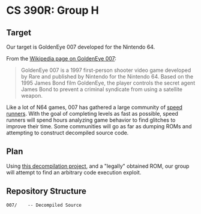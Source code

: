 # CS 390R: Group H

## Target

Our target is GoldenEye 007 developed for the Nintendo 64.

From the [Wikipedia page on GoldenEye 007](https://en.wikipedia.org/wiki/GoldenEye_007_(1997_video_game)):

> GoldenEye 007 is a 1997 first-person shooter video game developed by Rare and published by Nintendo for the Nintendo 64. Based on the 1995 James Bond film GoldenEye, the player controls the secret agent James Bond to prevent a criminal syndicate from using a satellite weapon.

Like a lot of N64 games, 007 has gathered a large community of [speed runners](https://rankings.the-elite.net/goldeneye). With the goal of completing levels as fast as possible, speed runners will spend hours analyzing game behavior to find glitches to improve their time. Some communities will go as far as dumping ROMs and attempting to construct decompiled source code.

## Plan

Using [this decompilation project](https://github.com/n64decomp/007), and a "legally" obtained ROM, our group will attempt to find an arbitrary code execution exploit.

## Repository Structure

```
007/    -- Decompiled Source
```

